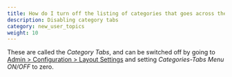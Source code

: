 ```yaml
---
title: How do I turn off the listing of categories that goes across the top of my page?
description: Disabling category tabs 
category: new_user_topics 
weight: 10 
---
```


These are called the *Category Tabs*, and can be switched off by going to [Admin > Configuration > Layout Settings](/user/admin_pages/configuration/configuration_layoutsettings/) and setting *Categories-Tabs Menu ON/OFF* to zero.

